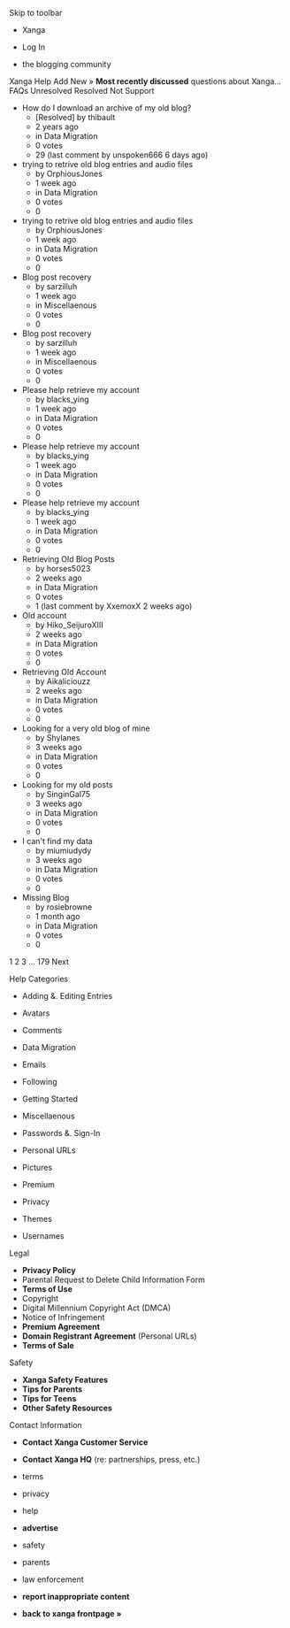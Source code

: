 Skip to toolbar

*   Xanga

*   Log In

*   the blogging community

Xanga Help Add New » **Most recently discussed** questions about Xanga… FAQs Unresolved Resolved Not Support

*   How do I download an archive of my old blog?
    *   \[Resolved\] by thibault
    *   2 years ago
    *   in Data Migration
    *   0 votes
    *   29 (last comment by unspoken666 6 days ago)
*   trying to retrive old blog entries and audio files
    *   by OrphiousJones
    *   1 week ago
    *   in Data Migration
    *   0 votes
    *   0
*   trying to retrive old blog entries and audio files
    *   by OrphiousJones
    *   1 week ago
    *   in Data Migration
    *   0 votes
    *   0
*   Blog post recovery
    *   by sarzilluh
    *   1 week ago
    *   in Miscellaenous
    *   0 votes
    *   0
*   Blog post recovery
    *   by sarzilluh
    *   1 week ago
    *   in Miscellaenous
    *   0 votes
    *   0
*   Please help retrieve my account
    *   by blacks\_ying
    *   1 week ago
    *   in Data Migration
    *   0 votes
    *   0
*   Please help retrieve my account
    *   by blacks\_ying
    *   1 week ago
    *   in Data Migration
    *   0 votes
    *   0
*   Please help retrieve my account
    *   by blacks\_ying
    *   1 week ago
    *   in Data Migration
    *   0 votes
    *   0
*   Retrieving Old Blog Posts
    *   by horses5023
    *   2 weeks ago
    *   in Data Migration
    *   0 votes
    *   1 (last comment by XxemoxX 2 weeks ago)
*   Old account
    *   by Hiko\_SeijuroXIII
    *   2 weeks ago
    *   in Data Migration
    *   0 votes
    *   0
*   Retrieving Old Account
    *   by Aikaliciouzz
    *   2 weeks ago
    *   in Data Migration
    *   0 votes
    *   0
*   Looking for a very old blog of mine
    *   by Shylanes
    *   3 weeks ago
    *   in Data Migration
    *   0 votes
    *   0
*   Looking for my old posts
    *   by SinginGal75
    *   3 weeks ago
    *   in Data Migration
    *   0 votes
    *   0
*   I can't find my data
    *   by miumiudydy
    *   3 weeks ago
    *   in Data Migration
    *   0 votes
    *   0
*   Missing Blog
    *   by rosiebrowne
    *   1 month ago
    *   in Data Migration
    *   0 votes
    *   0

1 2 3 ... 179 Next

Help Categories

*   Adding &. Editing Entries
*   Avatars
*   Comments
*   Data Migration
*   Emails
*   Following
*   Getting Started
*   Miscellaenous

*   Passwords &. Sign-In
*   Personal URLs
*   Pictures
*   Premium
*   Privacy
*   Themes
*   Usernames

Legal

*   **Privacy Policy**
*   Parental Request to Delete Child Information Form
*   **Terms of Use**
*   Copyright
*   Digital Millennium Copyright Act (DMCA)
*   Notice of Infringement
*   **Premium Agreement**
*   **Domain Registrant Agreement** (Personal URLs)
*   **Terms of Sale**

Safety

*   **Xanga Safety Features**
*   **Tips for Parents**
*   **Tips for Teens**
*   **Other Safety Resources**

Contact Information

*   **Contact Xanga Customer Service**
*   **Contact Xanga HQ** (re: partnerships, press, etc.)

*   terms
*   privacy
*   help
*   **advertise**

*   safety
*   parents
*   law enforcement
*   **report inappropriate content**

*   **back to xanga frontpage »**